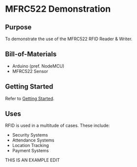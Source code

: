 # MFRC522 Demonstration
## Purpose
To demonstrate the use of the MFRC522 RFID Reader & Writer.

## Bill-of-Materials
 * Arduino (pref. NodeMCU)
 * MFRC522 Sensor

## Getting Started
Refer to [Getting Started](getting-started).

## Uses
RFID is used in a multitude of cases. These include:

 * Security Systems
 * Attendance Systems
 * Location Tracking
 * Payment Systems

THIS IS AN EXAMPLE EDIT